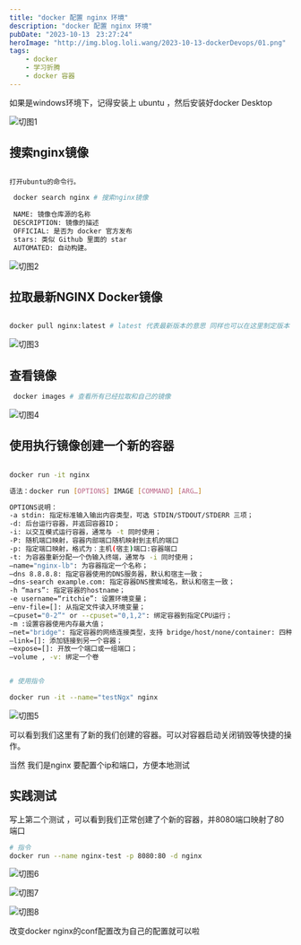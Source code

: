 ```yaml
---
title: "docker 配置 nginx 环境"
description: "docker 配置 nginx 环境"
pubDate: "2023-10-13　23:27:24"
heroImage: "http://img.blog.loli.wang/2023-10-13-dockerDevops/01.png"
tags:
    - docker 
    - 学习折腾
    - docker 容器
---
```


如果是windows环境下，记得安装上 ubuntu ，然后安装好docker Desktop

   ![切图1](http://img.blog.loli.wang/2023-10-13-dockerDevops/01.png)

##  搜索nginx镜像

``` bash

打开ubuntu的命令行。

 docker search nginx # 搜索nginx镜像
 
 NAME: 镜像仓库源的名称
 DESCRIPTION: 镜像的描述
 OFFICIAL: 是否为 docker 官方发布
 stars: 类似 Github 里面的 star
 AUTOMATED: 自动构建。
``` 

 ![切图2](http://img.blog.loli.wang/2023-10-13-dockerDevops/02.png)

## 拉取最新NGINX Docker镜像 

``` bash

docker pull nginx:latest # latest 代表最新版本的意思 同样也可以在这里制定版本

```

 ![切图3](http://img.blog.loli.wang/2023-10-13-dockerDevops/03.png)

 ## 查看镜像

``` bash 
 docker images # 查看所有已经拉取和自己的镜像
```
![切图4](http://img.blog.loli.wang/2023-10-13-dockerDevops/04.png)

## 使用执行镜像创建一个新的容器

``` bash 

docker run -it nginx

语法：docker run [OPTIONS] IMAGE [COMMAND] [ARG…]

OPTIONS说明：
-a stdin: 指定标准输入输出内容类型，可选 STDIN/STDOUT/STDERR 三项；
-d: 后台运行容器，并返回容器ID；
-i: 以交互模式运行容器，通常与 -t 同时使用；
-P: 随机端口映射，容器内部端口随机映射到主机的端口
-p: 指定端口映射，格式为：主机(宿主)端口:容器端口
-t: 为容器重新分配一个伪输入终端，通常与 -i 同时使用；
–name="nginx-lb": 为容器指定一个名称；
–dns 8.8.8.8: 指定容器使用的DNS服务器，默认和宿主一致；
–dns-search example.com: 指定容器DNS搜索域名，默认和宿主一致；
-h “mars”: 指定容器的hostname；
-e username=“ritchie”: 设置环境变量；
–env-file=[]: 从指定文件读入环境变量；
–cpuset="0-2”" or --cpuset="0,1,2": 绑定容器到指定CPU运行；
-m :设置容器使用内存最大值；
–net="bridge": 指定容器的网络连接类型，支持 bridge/host/none/container: 四种类型；
–link=[]: 添加链接到另一个容器；
–expose=[]: 开放一个端口或一组端口；
–volume , -v: 绑定一个卷


# 使用指令

docker run -it --name="testNgx" nginx

```

![切图5](http://img.blog.loli.wang/2023-10-13-dockerDevops/05.png)

可以看到我们这里有了新的我们创建的容器。可以对容器启动关闭销毁等快捷的操作。

当然 我们是nginx 要配置个ip和端口，方便本地测试

## 实践测试

写上第二个测试 ，可以看到我们正常创建了个新的容器，并8080端口映射了80端口

```  bash
# 指令
docker run --name nginx-test -p 8080:80 -d nginx
```

![切图6](http://img.blog.loli.wang/2023-10-13-dockerDevops/06.png)

![切图7](http://img.blog.loli.wang/2023-10-13-dockerDevops/07.png)

![切图8](http://img.blog.loli.wang/2023-10-13-dockerDevops/08.png)

改变docker nginx的conf配置改为自己的配置就可以啦

